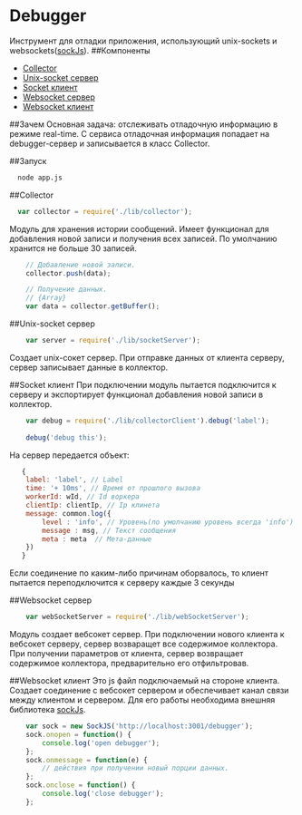 # Debugger
Инструмент для отладки приложения, использующий unix-sockets и websockets([sockJs](http://sockjs.org)).
##Компоненты
* [Collector](#collector)
* [Unix-socket сервер](#unix-socket-сервер)
* [Socket клиент](#socket-клиент)
* [Websocket сервер](#websocket-сервер)
* [Websocket клиент](#websocket-клиент)

##Зачем
Основная задача: отслеживать отладочную информацию в режиме real-time.
С сервиса отладочная информация попадает на debugger-сервер и записывается в класс Collector.


##Запуск
``` bash
  node app.js
```


##Collector
``` js
  var collector = require('./lib/collector');
```
Модуль для хранения истории сообщений. Имеет функционал для добавления новой записи и получения всех записей.
По умолчанию хранится не больше 30 записей.


``` js
    // Добавление новой записи.
    collector.push(data);
```

``` js
    // Получение данных.
    // {Array}
    var data = collector.getBuffer(); 
```
 
##Unix-socket сервер
``` js
    var server = require('./lib/socketServer');
```
Создает unix-сокет сервер. При отправке данных от клиента серверу, сервер записывает данные в коллектор.

##Socket клиент
При подключении модуль пытается подключится к серверу и экспортирует функционал добавления новой записи в коллектор.
``` js
    var debug = require('./lib/collectorClient').debug('label');
    
    debug('debug this');
```

На сервер передается объект:
``` js
   {
   	label: 'label', // Label
   	time: '+ 10ms', // Время от прошлого вызова
   	workerId: wId, // Id воркера 
	clientIp: clientIp, // Ip клинета
	message: common.log({
		level : 'info', // Уровень(по умолчанию уровень всегда 'info')
		message : msg, // Текст сообщения
		meta : meta  // Мета-данные   
	})
   }
```

Если соединение по каким-либо причинам оборвалось, то клиент пытается переподключится к серверу каждые 3 секунды 


##Websocket сервер
``` js
    var webSocketServer = require('./lib/webSocketServer');
```
Модуль создает вебсокет сервер.
При подключении нового клиента к вебсокет серверу, сервер возваращет все содержимое коллектора.
При получении параметров от клиента, сервер возвращает содержимое коллектора, предварительно его отфильтровав.


##Websocket клиент
Это js файл подключаемый на стороне клиента. Создает соединение с вебсокет сервером и обеспечивает канал связи между клиентом и сервером.
Для его работы необходима внешняя библиотека [sockJs](http://sockjs.org).


``` js
    var sock = new SockJS('http://localhost:3001/debugger');
    sock.onopen = function() {
        console.log('open debugger');
    };
    sock.onmessage = function(e) {
        // действия при получении новый порции данных.
    };
    sock.onclose = function() {
        console.log('close debugger');
    };
```




